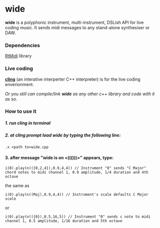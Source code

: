 # wide 

__wide__ is a polyphonic instrument, multi-instrument, DSLish API for live coding music. It sends midi messages to any stand-alone synthesiser or DAW.

### Dependencies

[RtMidi](http://www.music.mcgill.ca/~gary/rtmidi/) library

### Live coding

[__cling__](https://github.com/root-project/cling.git) (an interative interperter C++ interpreter) is for the live coding enverionment.

*Or you still can compile/link __wide__ as any other c++ library and code with it as so.*
	
### How to use it

##### 1. run cling in terminal
##### 2. at cling prompt load *wide* by typing the following line:
	
	.x <path to>wide.cpp
	
#### 3. after message "wide is on <((()))>" appears, type:
	
`i(0).play(n(({0,2,4}),0.9,4,4)) // Instrument "0" sends "C Major" chord notes to midi channel 1, 0.9 amplitude, 1/4 duration and 4th octave`

the same as	

`i(0).play(n((Maj),0.9,4,4)) // Instrument's scale defaults C Major scale`


or

`i(0).play(n(({0}),0.5,16,5)) // Instrument "0" sends c note to midi channel 1, 0.5 amplitude, 1/16 duration and 5th octave`


